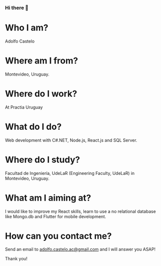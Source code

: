 ### Hi there 👋


# Who I am?

Adolfo Castelo

# Where am I from?

Montevideo, Uruguay. 

# Where do I work?

At Practia Uruguay

# What do I do?

Web development with C#.NET, Node.js, React.js and SQL Server.

# Where do I study?

Facultad de Ingeniería, UdeLaR (Engineering Faculty, UdeLaR) in Montevideo, Uruguay. 

# What am I aiming at?

I would like to improve my React skills, learn to use a no relational database like Mongo.db and Flutter for mobile development. 

# How can you contact me?

Send an email to adolfo.castelo.ac@gmail.com and I will answer you ASAP!

Thank you!

